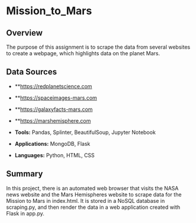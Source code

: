 # Mission_to_Mars

## Overview 
The purpose of this assignment is to scrape the data from several websites to create a webpage, which highlights data on the planet Mars. 

## Data Sources

* **https://redplanetscience.com
* **https://spaceimages-mars.com
* **https://galaxyfacts-mars.com
* **https://marshemisphere.com

* **Tools:** Pandas, Splinter, BeautifulSoup, Jupyter Notebook
* **Applications:** MongoDB, Flask
* **Languages:** Python, HTML, CSS

## Summary
In this project, there is an automated web browser that visits the NASA news website and the Mars Hemispheres website to scrape data for the Mission to Mars in index.html. It is stored in a NoSQL database in scraping.py, and then render the data in a web application created with Flask in app.py. 